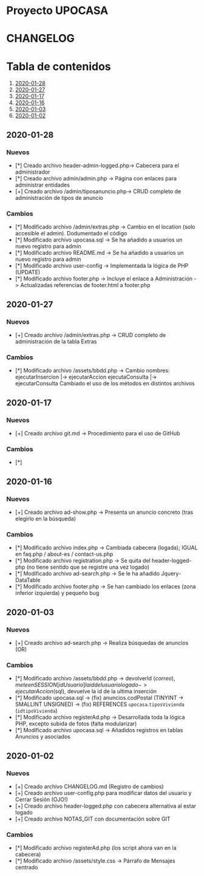 # Proyecto UPOCASA

# CHANGELOG

# Tabla de contenidos
1. [2020-01-28](#2020-01-28)
1. [2020-01-27](#2020-01-27)
2. [2020-01-17](#2020-01-17)
3. [2020-01-16](#2020-01-16)
4. [2020-01-03](#2020-01-03)
5. [2020-01-02](#2020-01-02)

## 2020-01-28

### Nuevos 

* [*] Creado archivo header-admin-logged.php-> Cabecera para el administrador
* [*] Creado archivo admin/admin.php        -> Página con enlaces para administrar entidades
* [+] Creado archivo /admin/tiposanuncio.php-> CRUD completo de administración de tipos de anuncio

### Cambios

* [*] Modificado archivo /admin/extras.php  -> Cambio en el location (solo accesible el admin). Dodumentado el código
* [*] Modificado archivo upocasa.sql        -> Se ha añadido a usuarios un nuevo registro para admin
* [*] Modificado archivo README.md          -> Se ha añadido a usuarios un nuevo registro para admin  
* [*] Modificado archivo user-config        -> Implementada la lógica de PHP (UPDATE) 
* [*] Modificado archivo footer.php         -> Incluye el enlace a Administración 
                                            -> Actualizadas referencias de footer.html a footer.php

## 2020-01-27

### Nuevos 

* [+] Creado archivo /admin/extras.php      -> CRUD completo de administración de la tabla Extras

### Cambios

* [*] Modificado archivo /assets/bbdd.php   -> Cambio nombres: ejecutarInsercion |-> ejecutarAccion
                                                                ejecutaConsulta |-> ejecutarConsulta
                                            Cambiado el uso de los métodos en distintos archivos

## 2020-01-17

### Nuevos 

* [+] Creado archivo git.md                 -> Procedimiento para el uso de GitHub

### Cambios

* [*] 


## 2020-01-16

### Nuevos 

* [+] Creado archivo ad-show.php           -> Presenta un anuncio concreto (tras elegirlo en la búsqueda)

### Cambios

* [*] Modificado archivo index.php         -> Cambiada cabecera (logada); IGUAL en faq.php / about-es / contact-us.php
* [*] Modificado archivo registration.php  -> Se quita del header-logged-php (no tiene sentido que se registre una vez logado)
* [*] Modificado archivo ad-search.php     -> Se le ha añadido Jquery-DataTable
* [*] Modificado archivo footer.php       -> Se han cambiado los enlaces (zona inferior izquierda) y pequeño bug

## 2020-01-03

### Nuevos 

* [+] Creado archivo ad-search.php         -> Realiza búsquedas de anuncios (OR)

### Cambios

* [*] Modificado archivo /assets/bbdd.php  -> devolverId ($correo), mete en SESSION[idUsuario] la id del usuario logado
                                           -> ejecutarAccion ($sql), devuelve la id de la ultima inserción
* [*] Modificado upocasa.sql               -> (fix) anuncios.codPostal (TINYINT -> SMALLINT UNSIGNED)
                                           -> (fix) REFERENCES `upocasa`.`tiposVivienda` (`idtipoVivienda`)
* [*] Modificado archivo registerAd.php    -> Desarrollada toda la lógica PHP, excepto subida de fotos (falta modularizar)
* [*] Modificado archivo upocasa.sql       -> Añadidos registros en tablas Anuncios y asociados

## 2020-01-02

### Nuevos 

* [+] Creado archivo CHANGELOG.md (Registro de cambios)
* [+] Creado archivo user-config.php para modificar datos del usuario y Cerrar Sesión (OJO!)
* [+] Creado archivo header-logged.php con cabecera alternativa al estar logado
* [+] Creado archivo NOTAS_GIT con documentación sobre GIT

### Cambios

* [*] Modificado archivo registerAd.php (los script ahora van en la cabecera)
* [*] Modificado archivo /assets/style.css -> Párrafo de Mensajes centrado
